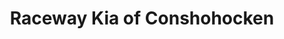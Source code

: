 ---
title: "Raceway Kia of Conshohocken"
url: /conshohocken/raceway-kia-of-conshohocken/
shop: car
---
